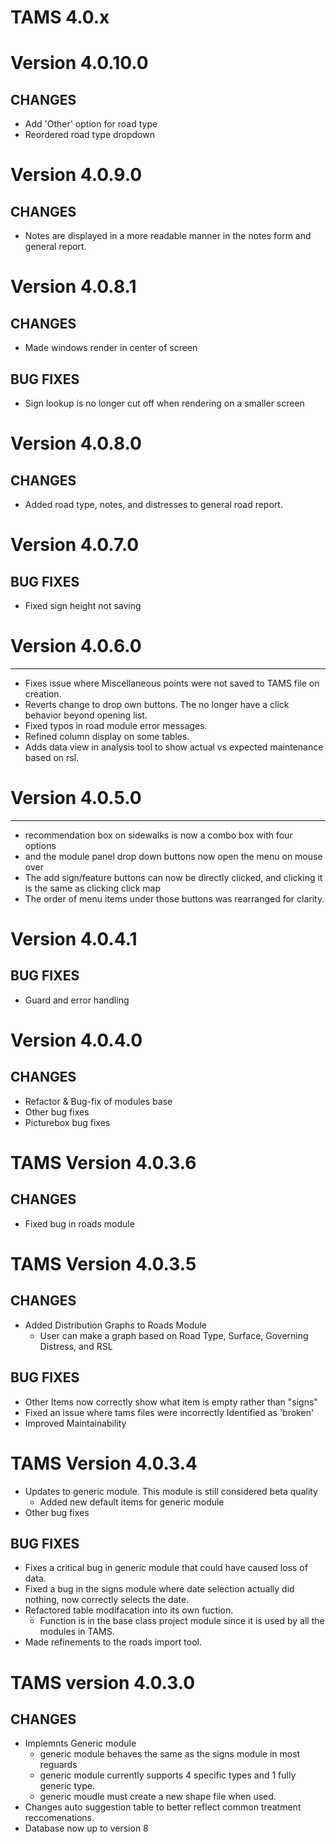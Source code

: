 # TAMS 4.0.x
# Version 4.0.10.0
CHANGES
----------------------------------------------------
* Add 'Other' option for road type
* Reordered road type dropdown

# Version 4.0.9.0
CHANGES
----------------------------------------------------
* Notes are displayed in a more readable manner in the notes form and general report.


# Version 4.0.8.1
CHANGES
----------------------------------------------------
* Made windows render in center of screen

BUG FIXES
----------------------------------------------------
* Sign lookup is no longer cut off when rendering on a smaller screen

# Version 4.0.8.0
CHANGES
----------------------------------------------------
* Added road type, notes, and distresses to general road report.


# Version 4.0.7.0
BUG FIXES
----------------------------------------------------
* Fixed sign height not saving

# Version 4.0.6.0
----------------------------------------------------
* Fixes issue where Miscellaneous points were not saved to TAMS file on creation.
* Reverts change to drop own buttons. The no longer have a click behavior beyond opening list.
* Fixed typos in road module error messages.
* Refined column display on some tables.
* Adds data view in analysis tool to show actual vs expected maintenance based on rsl.

# Version 4.0.5.0
----------------------------------------------------
* recommendation box on sidewalks is now a combo box with four options
* and the module panel drop down buttons now open the menu on mouse over
* The add sign/feature buttons can now be directly clicked, and clicking it is the same as clicking click map
* The order of menu items under those buttons was rearranged for clarity.

# Version 4.0.4.1
BUG FIXES
----------------------------------------------------
* Guard and error handling

# Version 4.0.4.0
CHANGES
-----------------------------------------------------
* Refactor & Bug-fix of modules base
* Other bug fixes
* Picturebox bug fixes

# TAMS Version 4.0.3.6
CHANGES
------------------------------------------------------
* Fixed bug in roads module

# TAMS Version 4.0.3.5
CHANGES
------------------------------------------------------
* Added Distribution Graphs to Roads Module
	* User can make a graph based on Road Type, Surface, Governing Distress, and RSL

BUG FIXES
-----------------------------------------------------
* Other Items now correctly show what item is empty rather than "signs"
* Fixed an issue where tams files were incorrectly Identified as 'broken'
* Improved Maintainability

# TAMS Version 4.0.3.4
* Updates to generic module.  This module is still considered beta quality
	* Added new default items for generic module
* Other bug fixes

BUG FIXES
------------------------------------------------------

* Fixes a critical bug in generic module that could have caused loss of data.
* Fixed a bug in the signs module where date selection actually did nothing, now correctly selects the date.
* Refactored table modifacation into its own fuction.
	* Function is in the base class project module since it is used by all the modules in TAMS.
* Made refinements to the roads import tool.

# TAMS version 4.0.3.0

CHANGES
------------------------------------------------------

* Implemnts Generic module
	* generic module behaves the same as the signs module in most reguards
	* generic module currently supports 4 specific types and 1 fully generic type.
	* generic moudle must create a new shape file when used.
* Changes auto suggestion table to better reflect common treatment reccomenations.
* Database now up to version 8



